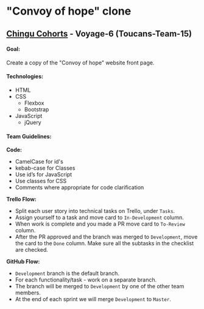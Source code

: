 # "Convoy of hope" clone

## [Chingu Cohorts](https://chingu.io/) - Voyage-6 (Toucans-Team-15)

#### Goal:
Create a copy of the "Convoy of hope" website front page.

#### Technologies:

* HTML
* CSS
  * Flexbox  
  * Bootstrap
* JavaScript    
  * jQuery

#### Team Guidelines:

**Code:**

* CamelCase for id's
* kebab-case for Classes
* Use id’s for JavaScript
* Use classes for CSS
* Comments where appropriate for code clarification

**Trello Flow:**

* Split each user story into technical tasks on Trello, under `Tasks`.
* Assign yourself to a task and move card to `In-Development` column.
* When work is complete and you made a PR move card to `To-Review` column.
* After the PR approved and the branch was merged to `Development`, move the card to the `Done` column. Make sure all the subtasks in the checklist are checked.

**GitHub Flow:**

* `Development` branch is the default branch.
* For each functionality/task - work on a separate branch.
* The branch will be merged to `Development` by one of the other team members.
* At the end of each sprint we will merge `Development` to `Master`.

